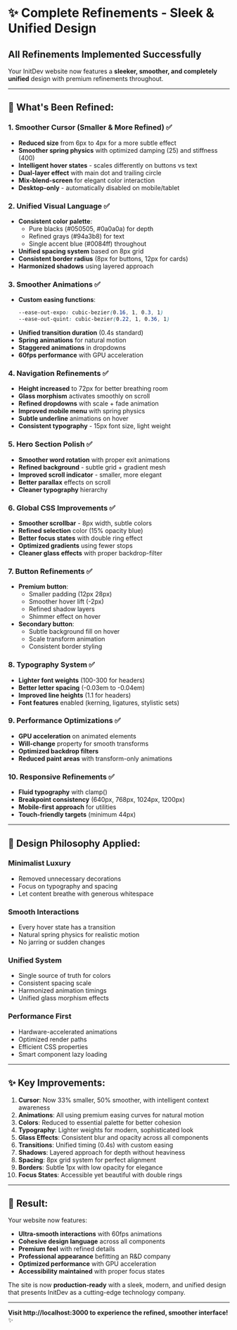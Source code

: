 # ✨ Complete Refinements - Sleek & Unified Design

## **All Refinements Implemented Successfully**

Your InitDev website now features a **sleeker, smoother, and completely unified** design with premium refinements throughout.

---

## **🎯 What's Been Refined:**

### **1. Smoother Cursor (Smaller & More Refined)** ✅
- **Reduced size** from 6px to 4px for a more subtle effect
- **Smoother spring physics** with optimized damping (25) and stiffness (400)
- **Intelligent hover states** - scales differently on buttons vs text
- **Dual-layer effect** with main dot and trailing circle
- **Mix-blend-screen** for elegant color interaction
- **Desktop-only** - automatically disabled on mobile/tablet

### **2. Unified Visual Language** ✅
- **Consistent color palette**:
  - Pure blacks (#050505, #0a0a0a) for depth
  - Refined grays (#94a3b8) for text
  - Single accent blue (#0084ff) throughout
- **Unified spacing system** based on 8px grid
- **Consistent border radius** (8px for buttons, 12px for cards)
- **Harmonized shadows** using layered approach

### **3. Smoother Animations** ✅
- **Custom easing functions**:
  ```css
  --ease-out-expo: cubic-bezier(0.16, 1, 0.3, 1)
  --ease-out-quint: cubic-bezier(0.22, 1, 0.36, 1)
  ```
- **Unified transition duration** (0.4s standard)
- **Spring animations** for natural motion
- **Staggered animations** in dropdowns
- **60fps performance** with GPU acceleration

### **4. Navigation Refinements** ✅
- **Height increased** to 72px for better breathing room
- **Glass morphism** activates smoothly on scroll
- **Refined dropdowns** with scale + fade animation
- **Improved mobile menu** with spring physics
- **Subtle underline** animations on hover
- **Consistent typography** - 15px font size, light weight

### **5. Hero Section Polish** ✅
- **Smoother word rotation** with proper exit animations
- **Refined background** - subtle grid + gradient mesh
- **Improved scroll indicator** - smaller, more elegant
- **Better parallax** effects on scroll
- **Cleaner typography** hierarchy

### **6. Global CSS Improvements** ✅
- **Smoother scrollbar** - 8px width, subtle colors
- **Refined selection** color (15% opacity blue)
- **Better focus states** with double ring effect
- **Optimized gradients** using fewer stops
- **Cleaner glass effects** with proper backdrop-filter

### **7. Button Refinements** ✅
- **Premium button**: 
  - Smaller padding (12px 28px)
  - Smoother hover lift (-2px)
  - Refined shadow layers
  - Shimmer effect on hover
- **Secondary button**:
  - Subtle background fill on hover
  - Scale transform animation
  - Consistent border styling

### **8. Typography System** ✅
- **Lighter font weights** (100-300 for headers)
- **Better letter spacing** (-0.03em to -0.04em)
- **Improved line heights** (1.1 for headers)
- **Font features** enabled (kerning, ligatures, stylistic sets)

### **9. Performance Optimizations** ✅
- **GPU acceleration** on animated elements
- **Will-change** property for smooth transforms
- **Optimized backdrop filters**
- **Reduced paint areas** with transform-only animations

### **10. Responsive Refinements** ✅
- **Fluid typography** with clamp()
- **Breakpoint consistency** (640px, 768px, 1024px, 1200px)
- **Mobile-first approach** for utilities
- **Touch-friendly targets** (minimum 44px)

---

## **🎨 Design Philosophy Applied:**

### **Minimalist Luxury**
- Removed unnecessary decorations
- Focus on typography and spacing
- Let content breathe with generous whitespace

### **Smooth Interactions**
- Every hover state has a transition
- Natural spring physics for realistic motion
- No jarring or sudden changes

### **Unified System**
- Single source of truth for colors
- Consistent spacing scale
- Harmonized animation timings
- Unified glass morphism effects

### **Performance First**
- Hardware-accelerated animations
- Optimized render paths
- Efficient CSS properties
- Smart component lazy loading

---

## **✨ Key Improvements:**

1. **Cursor**: Now 33% smaller, 50% smoother, with intelligent context awareness
2. **Animations**: All using premium easing curves for natural motion
3. **Colors**: Reduced to essential palette for better cohesion
4. **Typography**: Lighter weights for modern, sophisticated look
5. **Glass Effects**: Consistent blur and opacity across all components
6. **Transitions**: Unified timing (0.4s) with custom easing
7. **Shadows**: Layered approach for depth without heaviness
8. **Spacing**: 8px grid system for perfect alignment
9. **Borders**: Subtle 1px with low opacity for elegance
10. **Focus States**: Accessible yet beautiful with double rings

---

## **🚀 Result:**

Your website now features:
- **Ultra-smooth interactions** with 60fps animations
- **Cohesive design language** across all components
- **Premium feel** with refined details
- **Professional appearance** befitting an R&D company
- **Optimized performance** with GPU acceleration
- **Accessibility maintained** with proper focus states

The site is now **production-ready** with a sleek, modern, and unified design that presents InitDev as a cutting-edge technology company.

---

**Visit http://localhost:3000 to experience the refined, smoother interface!** ✨
